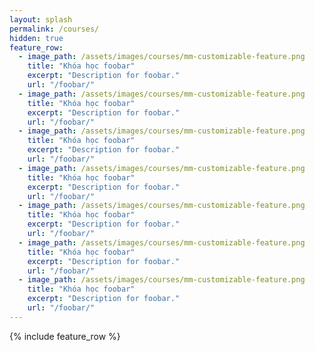 ```yaml
---
layout: splash
permalink: /courses/
hidden: true
feature_row:
  - image_path: /assets/images/courses/mm-customizable-feature.png
    title: "Khóa học foobar"
    excerpt: "Description for foobar."
    url: "/foobar/"
  - image_path: /assets/images/courses/mm-customizable-feature.png
    title: "Khóa học foobar"
    excerpt: "Description for foobar."
    url: "/foobar/"
  - image_path: /assets/images/courses/mm-customizable-feature.png
    title: "Khóa học foobar"
    excerpt: "Description for foobar."
    url: "/foobar/"
  - image_path: /assets/images/courses/mm-customizable-feature.png
    title: "Khóa học foobar"
    excerpt: "Description for foobar."
    url: "/foobar/"
  - image_path: /assets/images/courses/mm-customizable-feature.png
    title: "Khóa học foobar"
    excerpt: "Description for foobar."
    url: "/foobar/"
  - image_path: /assets/images/courses/mm-customizable-feature.png
    title: "Khóa học foobar"
    excerpt: "Description for foobar."
    url: "/foobar/"
  - image_path: /assets/images/courses/mm-customizable-feature.png
    title: "Khóa học foobar"
    excerpt: "Description for foobar."
    url: "/foobar/"
---
```


{% include feature_row %}